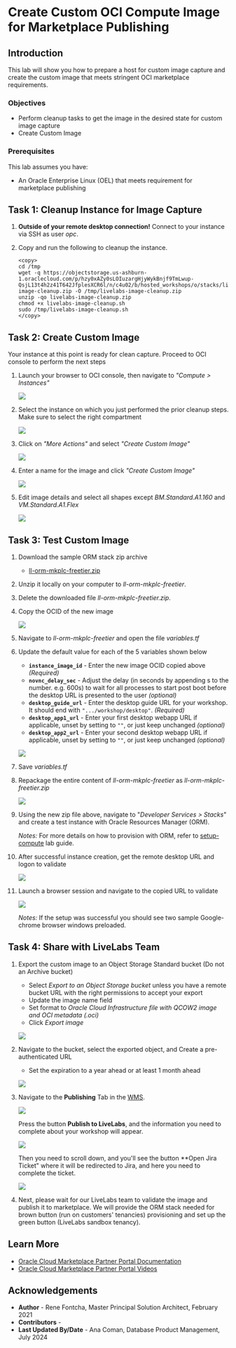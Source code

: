 # Create Custom OCI Compute Image for Marketplace Publishing

## Introduction
This lab will show you how to prepare a host for custom image capture and create the custom image that meets stringent OCI marketplace requirements.

### Objectives
- Perform cleanup tasks to get the image in the desired state for custom image capture
- Create Custom Image

### Prerequisites
This lab assumes you have:
- An Oracle Enterprise Linux (OEL) that meets requirement for marketplace publishing

## Task 1: Cleanup Instance for Image Capture   

1. **Outside of your remote desktop connection!** Connect to your instance via SSH as user *opc*. 

2. Copy and run the following to cleanup the instance.

    ```
    <copy>
    cd /tmp
    wget -q https://objectstorage.us-ashburn-1.oraclecloud.com/p/hzy0xAZy0sLOIuzargHjyWykBnjf9TmLwup-QsjL13t4h2z41T642JfplesXCR6l/n/c4u02/b/hosted_workshops/o/stacks/livelabs-image-cleanup.zip -O /tmp/livelabs-image-cleanup.zip
    unzip -qo livelabs-image-cleanup.zip 
    chmod +x livelabs-image-cleanup.sh
    sudo /tmp/livelabs-image-cleanup.sh
    </copy>
    ```

## Task 2: Create Custom Image   

Your instance at this point is ready for clean capture. Proceed to OCI console to perform the next steps

1. Launch your browser to OCI console, then navigate to *"Compute > Instances"*

    ![](./images/select-instance-1.png " ")

2. Select the instance on which you just performed the prior cleanup steps. Make sure to select the right compartment

    ![](./images/select-instance-2.png " ")

3. Click on *"More Actions"* and select *"Create Custom Image"*

    ![](./images/create-image-1.png " ")

4. Enter a name for the image and click *"Create Custom Image"*

    ![](./images/create-image-2.png " ")

5. Edit image details and select all shapes except *BM.Standard.A1.160* and *VM.Standard.A1.Flex*

    ![](./images/create-image-3.png " ")

## Task 3: Test Custom Image   

1. Download the sample ORM stack zip archive

    - [ll-orm-mkplc-freetier.zip](https://objectstorage.us-ashburn-1.oraclecloud.com/p/D0dAdNNBbmxXM8UJyt13DU8nzLEXBXOCdf-BgrMFquLMsIVJtnSDAJVBpvGM_2Jb/n/c4u02/b/hosted_workshops/o/stacks/ll-orm-mkplc-freetier.zip)

2. Unzip it locally on your computer to *ll-orm-mkplc-freetier*.
3. Delete the downloaded file *ll-orm-mkplc-freetier.zip*.
4. Copy the OCID of the new image

    ![](./images/get-image-ocid.png " ")

5. Navigate to *ll-orm-mkplc-freetier* and open the file *variables.tf*

6. Update the default value for each of the 5 variables shown below

    - **`instance_image_id`** - Enter the new image OCID copied above *(Required)*
    - **`novnc_delay_sec`** - Adjust the delay (in seconds by appending s to the number. e.g. 600s) to wait for all processes to start post boot before the desktop URL is presented to the user *(optional)*
    - **`desktop_guide_url`** - Enter the desktop guide URL for your workshop. It should end with `".../workshop/desktop"`. *(Required)*
    - **`desktop_app1_url`** - Enter your first desktop webapp URL if applicable, unset by setting to `""`, or just keep unchanged *(optional)*
    - **`desktop_app2_url`** - Enter your second desktop webapp URL if applicable, unset by setting to `""`, or just keep unchanged *(optional)*

    ![](./images/update-image-ocid.png " ")

7. Save *variables.tf*
8. Repackage the entire content of *ll-orm-mkplc-freetier* as  *ll-orm-mkplc-freetier.zip*

    ![](./images/zip-orm-stack.png " ")

9. Using the new zip file above, navigate to "*Developer Services > Stacks*" and create a test instance with Oracle Resources Manager (ORM).

    *Notes:* For more details on how to provision with ORM, refer to [setup-compute](https://oracle-livelabs.github.io/common/sample-livelabs-templates/sample-workshop-novnc/workshops/tenancy/?lab=setup-compute-novnc-ssh) lab guide.

10. After successful instance creation, get the remote desktop URL and logon to validate

    ![](./images/get-remote-desktop-url.png " ")

11. Launch a browser session and navigate to the copied URL to validate

    ![](./images/remote-desktop-landing.png " ")

    *Notes:* If the setup was successful you should see two sample Google-chrome browser windows preloaded.

## Task 4: Share with LiveLabs Team
1. Export the custom image to an Object Storage Standard bucket (Do not an Archive bucket)

    - Select *Export to an Object Storage bucket* unless you have a remote bucket URL with the right permissions to accept your export
    - Update the image name field
    - Set format to *Oracle Cloud Infrastructure file with QCOW2 image and OCI metadata (.oci)*
    - Click *Export image*

    ![](./images/export-image.png " ")

2. Navigate to the bucket, select the exported object, and Create a pre-authenticated URL

    - Set the expiration to a year ahead or at least 1 month ahead

    ![](./images/create-pre-auth-url.png " ")

3. Navigate to the **Publishing** Tab in the [WMS](https://bit.ly/oraclewms).

    ![](./images/publish-to-livelabs.png " ")

    Press the button **Publish to LiveLabs**, and the information you need to complete about your workshop will appear.

    ![](./images/publishing-information.png " ")

    Then you need to scroll down, and you'll see the button **Open Jira Ticket" where it will be redirected to Jira, and here you need to complete the ticket.

    ![](./images/jira-request-green-button.png " ")

4. Next, please wait for our LiveLabs team to validate the image and publish it to marketplace. We will provide the ORM stack needed for brown button (run on customers' tenancies) provisioning and set up the green button (LiveLabs sandbox tenancy).

## Learn More
* [Oracle Cloud Marketplace Partner Portal Documentation](https://docs.oracle.com/en/cloud/marketplace/partner-portal/index.html)
* [Oracle Cloud Marketplace Partner Portal Videos](https://docs.oracle.com/en/cloud/marketplace/partner-portal/videos.html)


## Acknowledgements
* **Author** - Rene Fontcha, Master Principal Solution Architect, February 2021
* **Contributors**  -
* **Last Updated By/Date** - Ana Coman, Database Product Management, July 2024
